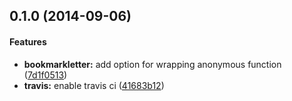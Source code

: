 ## 0.1.0 (2014-09-06)


#### Features

* **bookmarkletter:** add option for wrapping anonymous function ([7d1f0513](https://github.com/azu/bookmarkletter/commit/7d1f05130cc323e9ffb135b95be43b3895497ec4))
* **travis:** enable travis ci ([41683b12](https://github.com/azu/bookmarkletter/commit/41683b121677b660679972098948c31642f79df9))


